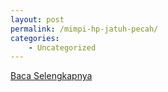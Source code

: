 ```yaml
---
layout: post
permalink: /mimpi-hp-jatuh-pecah/
categories:
    - Uncategorized
---
```


[Baca Selengkapnya](/03)